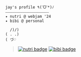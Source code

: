 ```
jay's profile ٩(ˊᗜˋ*)ﾉ 
⎯⎯⎯⎯⎯⎯⎯⎯⎯⎯⎯⎯⎯⎯⎯⎯⎯⎯⎯⎯⎯⎯⎯
✦ nutri @ webjam '24
✦ bibi @ personal

  /)/)
( . .)
( づ♡
```
> [![nutri badge](https://img.shields.io/badge/webjam-nutri-C0CFB2?labelColor=f1ebe1)](https://github.com/NoNathan17/nutri) [![bibi badge](https://img.shields.io/badge/personal-bibi-C0CFB2?labelColor=f1ebe1)](https://github.com/jayc-10/bibi)
